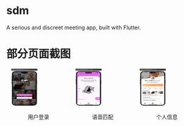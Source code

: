 # sdm
A serious and discreet meeting app, built with Flutter.


# 部分页面截图
<div style="display: flex; justify-content: center; align-items: left;">
  <div style="flex: 1; margin: 0 10px;">
    <img src="https://github.com/darren-you/sdm/blob/master/images/app/login_page.png" alt="用户登录" width="50%" height="50%" />
    <p style="text-align: center;">用户登录</p>
  </div>
  <div style="flex: 1; margin: 0 10px;">
    <img src="https://github.com/darren-you/sdm/blob/master/images/app/match_page.png" alt="语音匹配" width="50%" height="50%" />
    <p style="text-align: center;">语音匹配</p>
  </div>
  <div style="flex: 1; margin: 0 10px;">
    <img src="https://github.com/darren-you/sdm/blob/master/images/app/profile_page.png" alt="个人信息" width="50%" height="50%" />
    <p style="text-align: center;">个人信息</p>
  </div>
</div>


